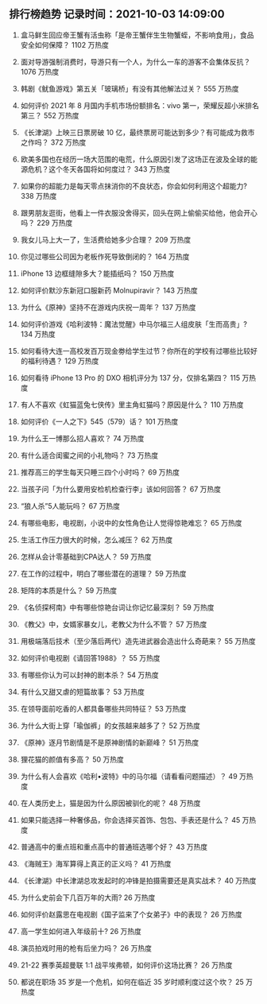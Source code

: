 
## 排行榜趋势 记录时间：2021-10-03 14:09:00
  
  1. 盒马鲜生回应帝王蟹有活虫称「是帝王蟹伴生生物蟹蛭，不影响食用」，食品安全如何保障？ 1102 万热度
    
  2. 面对导游强制消费时，导游只有一个人，为什么一车的游客不会集体反抗？ 1076 万热度
    
  3. 韩剧《鱿鱼游戏》第五关「玻璃桥」有没有其他解法过关？ 555 万热度
    
  4. 如何评价 2021 年 8 月国内手机市场份额排名：vivo 第一，荣耀反超小米排名第三？ 552 万热度
    
  5. 《长津湖》上映三日票房破 10 亿，最终票房可能达到多少？有可能成为救市之作吗？ 372 万热度
    
  6. 欧美多国也在经历一场大范围的电荒，什么原因引发了这场正在波及全球的能源危机？这个冬天各国将如何度过？ 343 万热度
    
  7. 如果你的超能力是每天零点抹消你的不良状态，你会如何利用这个超能力? 338 万热度
    
  8. 跟男朋友逛街，他看上一件衣服没舍得买，回头在网上偷偷买给他，他会开心吗？ 229 万热度
    
  9. 我女儿马上大一了，生活费给她多少合理？ 209 万热度
    
  10. 你见过哪些公司因为老板作死导致倒闭的？ 164 万热度
    
  11. iPhone 13 边框缝隙多大？能插纸吗？ 150 万热度
    
  12. 如何评价默沙东新冠口服新药 Molnupiravir？ 143 万热度
    
  13. 为什么《原神》坚持不在游戏内庆祝一周年？ 137 万热度
    
  14. 如何评价游戏《哈利波特：魔法觉醒》中马尔福三人组皮肤「生而高贵」? 134 万热度
    
  15. 如何看待大连一高校发百万现金劵给学生过节？你所在的学校有过哪些比较好的福利待遇？ 129 万热度
    
  16. 如何看待 iPhone 13  Pro 的 DXO 相机评分为 137 分，仅排名第四？ 115 万热度
    
  17. 有人不喜欢《虹猫蓝兔七侠传》里主角虹猫吗？原因是什么？ 110 万热度
    
  18. 如何评价《一人之下》545（579）话？ 101 万热度
    
  19. 为什么王一博那么招人喜欢？ 74 万热度
    
  20. 有什么适合闺蜜之间的小礼物吗？ 73 万热度
    
  21. 推荐高三的学生每天只睡三四个小时吗？ 69 万热度
    
  22. 当孩子问「为什么要用安检机检查行李」该如何回答？ 67 万热度
    
  23. “狼人杀”5人能玩吗？ 67 万热度
    
  24. 有哪些电影，电视剧，小说中的女性角色让人觉得惊艳难忘？ 65 万热度
    
  25. 生活工作压力很大的时候，怎么减压？ 62 万热度
    
  26. 怎样从会计零基础到CPA达人？ 59 万热度
    
  27. 在工作的过程中，明白了哪些潜在的道理？ 59 万热度
    
  28. 矩阵的本质是什么？ 59 万热度
    
  29. 《名侦探柯南》中有哪些惊艳台词让你记忆最深刻？ 59 万热度
    
  30. 《教父》中，女婿家暴女儿，老教父为什么不管？ 57 万热度
    
  31. 用极端落后技术（至少落后两代）造先进武器会造出什么奇葩来？ 55 万热度
    
  32. 如何评价电视剧《请回答1988》？ 55 万热度
    
  33. 有哪些你认为可以封神的剧本杀？ 54 万热度
    
  34. 有什么又甜又虐的短篇故事？ 53 万热度
    
  35. 在领导面前吃香的人都具备哪些共同特征？ 53 万热度
    
  36. 为什么大街上穿「瑜伽裤」的女孩越来越多了？ 52 万热度
    
  37. 《原神》逐月节剧情是不是原神剧情的新巅峰？ 51 万热度
    
  38. 狸花猫的颜值有多高？ 50 万热度
    
  39. 为什么有人会喜欢《哈利•波特》中的马尔福（请看看问题描述）？ 49 万热度
    
  40. 在人类历史上，猫是因为什么原因被驯化的呢？ 48 万热度
    
  41. 如果只能选择一种奢侈品，你会选择买首饰、包包、手表还是什么？ 45 万热度
    
  42. 普通高中的重点班和重点高中的普通班选哪个好？ 43 万热度
    
  43. 《海贼王》海军算得上真正的正义吗？ 41 万热度
    
  44. 《长津湖》中长津湖总攻发起时的冲锋是拍摄需要还是真实战术？ 40 万热度
    
  45. 为什么史前会下几百万年的大雨? 26 万热度
    
  46. 如何评价赵露思在电视剧《国子监来了个女弟子》中的表现？ 26 万热度
    
  47. 高一学生如何进入年级前十? 26 万热度
    
  48. 演员拍戏时用的枪有后坐力吗？ 26 万热度
    
  49. 21-22 赛季英超曼联 1:1 战平埃弗顿，如何评价这场比赛？ 26 万热度
    
  50. 都说在职场 35 岁是一个危机，如何在临近 35 岁时顺利度过这个坎？ 25 万热度
    